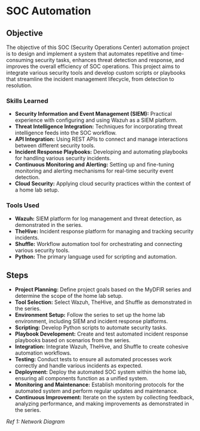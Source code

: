 # SOC Automation

## Objective

The objective of this SOC (Security Operations Center) automation project is to design and implement a system that automates repetitive and time-consuming security tasks, enhances threat detection and response, and improves the overall efficiency of SOC operations. This project aims to integrate various security tools and develop custom scripts or playbooks that streamline the incident management lifecycle, from detection to resolution. 

### Skills Learned

- **Security Information and Event Management (SIEM):** Practical experience with configuring and using Wazuh as a SIEM platform.
- **Threat Intelligence Integration:** Techniques for incorporating threat intelligence feeds into the SOC workflow.
- **API Integration:** Using REST APIs to connect and manage interactions between different security tools.
- **Incident Response Playbooks:** Developing and automating playbooks for handling various security incidents.
- **Continuous Monitoring and Alerting:** Setting up and fine-tuning monitoring and alerting mechanisms for real-time security event detection.
- **Cloud Security:** Applying cloud security practices within the context of a home lab setup.

### Tools Used

- **Wazuh:** SIEM platform for log management and threat detection, as demonstrated in the series.
- **TheHive:** Incident response platform for managing and tracking security incidents.
- **Shuffle:** Workflow automation tool for orchestrating and connecting various security tools.
- **Python:** The primary language used for scripting and automation.

## Steps
- **Project Planning:** Define project goals based on the MyDFIR series and determine the scope of the home lab setup.
- **Tool Selection:** Select Wazuh, TheHive, and Shuffle as demonstrated in the series.
- **Environment Setup:** Follow the series to set up the home lab environment, including SIEM and incident response platforms.
- **Scripting:** Develop Python scripts to automate security tasks.
- **Playbook Development:** Create and test automated incident response playbooks based on scenarios from the series.
- **Integration:** Integrate Wazuh, TheHive, and Shuffle to create cohesive automation workflows.
- **Testing:** Conduct tests to ensure all automated processes work correctly and handle various incidents as expected.
- **Deployment:** Deploy the automated SOC system within the home lab, ensuring all components function as a unified system.
- **Monitoring and Maintenance:** Establish monitoring protocols for the automated system and perform regular updates and maintenance.
- **Continuous Improvement:** Iterate on the system by collecting feedback, analyzing performance, and making improvements as demonstrated in the series.

*Ref 1: Network Diagram*
